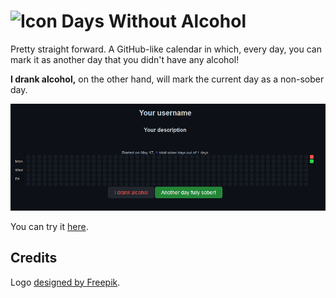 # <img src="imgs/favicon.ico" alt="Icon" height="25px" > Days Without Alcohol

Pretty straight forward. A GitHub-like calendar in which, every day, you can mark it as another day that you didn't have any alcohol!

**I drank alcohol,** on the other hand, will mark the current day as a non-sober day.

![Days Without Alcohol example](../docs/imgs/daysWithoutAlcohol.png)

You can try it [here](https://garz4.github.io/venting/daysWithoutAlcohol).

## Credits

Logo [designed by Freepik](http://www.freepik.com).